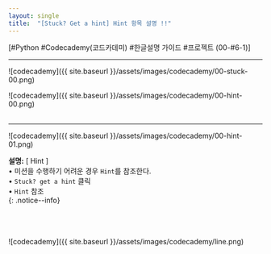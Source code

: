 ```yaml
---
layout: single
title:  "[Stuck? Get a hint] Hint 항목 설명 !!"
---
```

    


[#Python #Codecademy(코드카데미) #한글설명 가이드 #프로젝트 (00-#6-1)]


<hr/>

![codecademy]({{ site.baseurl }}/assets/images/codecademy/00-stuck-00.png)    

![codecademy]({{ site.baseurl }}/assets/images/codecademy/00-hint-00.png)    
<br>
<hr/>

![codecademy]({{ site.baseurl }}/assets/images/codecademy/00-hint-01.png)    

**설명:** [ Hint ]   
• 미션을 수행하기 어려운 경우 `Hint`를 참조한다.    
• `Stuck? get a hint` 클릭    
• `Hint` 참조    
{: .notice--info}  


<br>
<br>
<br>
![codecademy]({{ site.baseurl }}/assets/images/codecademy/line.png)   
